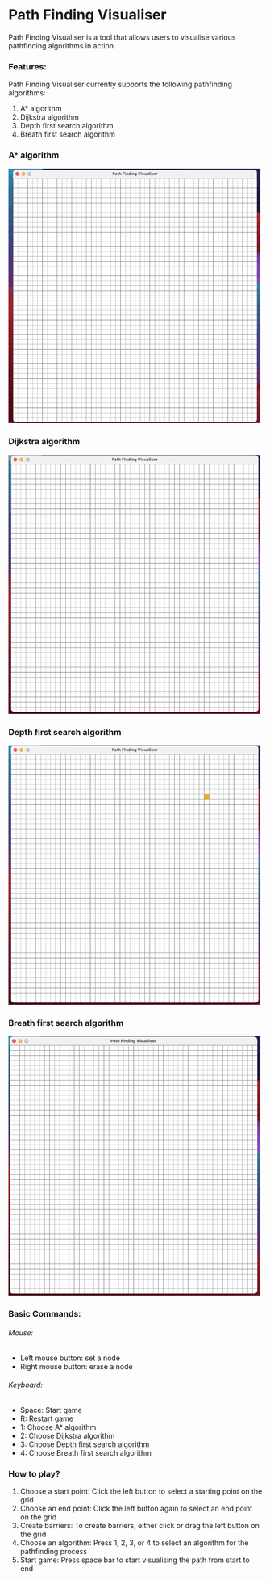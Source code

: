 # Path Finding Visualiser
Path Finding Visualiser is a tool that allows users to visualise various pathfinding algorithms in action.

### Features:
Path Finding Visualiser currently supports the following pathfinding algorithms:

1. A* algorithm 
2. Dijkstra algorithm 
3. Depth first search algorithm
4. Breath first search algorithm

### A* algorithm 
<img src="images/a-star.gif" width="500">

### Dijkstra algorithm 
<img src="images/dijkstra.gif" width="500">

### Depth first search algorithm
<img src="images/dfs.gif" width="500">

### Breath first search algorithm
<img src="images/bfs.gif" width="500">

### Basic Commands:
###### Mouse: 
-   Left mouse button: set a node  
-   Right mouse button: erase a node
###### Keyboard: 
-   Space: Start game 
-   R: Restart game
-   1: Choose A* algorithm 
-   2: Choose Dijkstra algorithm 
-   3: Choose Depth first search algorithm
-   4: Choose Breath first search algorithm
  
### How to play? 
1. Choose a start point: Click the left button to select a starting point on the grid
2. Choose an end point: Click the left button again to select an end point on the grid
3. Create barriers: To create barriers, either click or drag the left button on the grid
4. Choose an algorithm: Press 1, 2, 3, or 4 to select an algorithm for the pathfinding process
5. Start game: Press space bar to start visualising the path from start to end
